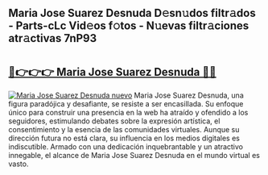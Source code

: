 ## Maria Jose Suarez Desnuda D𝚎sn𝚞dos filtr𝚊dos - Parts-cLc Vid𝚎os f𝚘tos - N𝚞evas filtr𝚊ciones atr𝚊ctivas 7nP93

# <h2><a href="http://mb99zw4.tromn.icu/?c=Maria+Jose+Suarez+Desnuda">🔗👉👉👉 Maria Jose Suarez Desnuda 🔗🔗</a></h2>

[![Maria Jose Suarez Desnuda nuevo](https://i.imgur.com/pEAQMta.gif)](http://mb99zw4.tromn.icu/?c=Maria+Jose+Suarez+Desnuda)
Maria Jose Suarez Desnuda, una figura paradójica y desafiante, se resiste a ser encasillada. Su enfoque único para construir una presencia en la web ha atraído y ofendido a los seguidores, estimulando debates sobre la expresión artística, el consentimiento y la esencia de las comunidades virtuales. Aunque su dirección futura no está clara, su influencia en los medios digitales es indiscutible. Armado con una dedicación inquebrantable y un atractivo innegable, el alcance de Maria Jose Suarez Desnuda en el mundo virtual es vasto.
